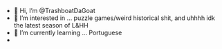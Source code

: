 - 👋 Hi, I’m @TrashboatDaGoat
- 👀 I’m interested in ... puzzle games/weird historical shit, and uhhhh idk the latest season of L&HH
- 🌱 I’m currently learning ... Portuguese
- 

<!---
TrashboatDaGoat/TrashboatDaGoat is a ✨ special ✨ repository because its `README.md` (this file) appears on your GitHub profile.
You can click the Preview link to take a look at your changes.
--->
